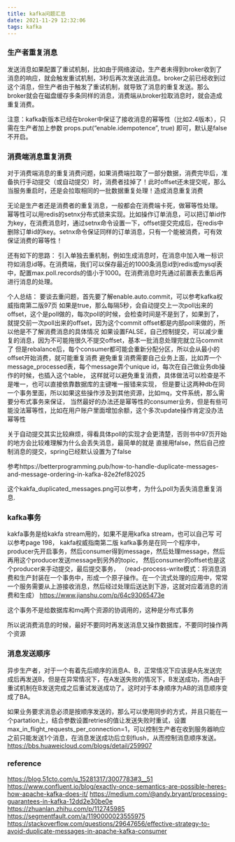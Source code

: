 ```yaml
---
title: kafka问题汇总
date: 2021-11-29 12:32:06
tags: kafka
---
```


### 生产者重复消息
发送消息如果配置了重试机制，比如由于网络波动，生产者未得到broker收到了消息的响应，就会触发重试机制，3秒后再次发送此消息。broker之前已经收到过这个消息，但生产者由于触发了重试机制，就导致了消息的重复发送。那么broker就会在磁盘缓存多条同样的消息，消费端从broker拉取消息时，就会造成重复消费。

注意：kafka新版本已经在broker中保证了接收消息的幂等性（比如2.4版本），只需在生产者加上参数 props.put(“enable.idempotence”, true) 即可，默认是false不开启。
 
### 消费端消息重复消费
对于消费端消息的重复消费问题，如果消费端拉取了一部分数据，消费完毕后，准备执行手动提交（或自动提交）时，消费者挂掉了！此时offset还未提交呢，那么当服务重启时，还是会拉取相同的一批数据重复处理！造成消息重复消费

无论是生产者还是消费者的重复消息，一般都会在消费端卡死，做幂等性处理。
幂等性可以用redis的setnx分布式锁来实现。比如操作订单消息，可以把订单id作为key，在消费消息时，通过setnx命令设置一下，offset提交完成后，在redis中删除订单id的key。setnx命令保证同样的订单消息，只有一个能被消费，可有效保证消费的幂等性！

还有如下的思路：
引入单独去重机制，例如生成消息时，在消息中加入唯一标识符如消息id等。在消费端，我们可以保存最近的1000条消息id到redis或mysql表中，配置max.poll.records的值小于1000。在消费消息时先通过前置表去重后再进行消息的处理。

个人总结：
要谈去重问题，首先要了解enable.auto.commit，可以参考kafka权威指南第二版97页
如果是true，那么每隔5秒，会自动提交上一次poll出来的offset，这个是poll做的，每次poll的时候，会检查时间是不是到了，如果到了，就提交前一次poll出来的offset，因为这个commit offset都是内部poll来做的，所以他是不了解消费消息的具体情况
如果设置FALSE，自己控制提交，可以减少重复的消息，因为不可能拖很久不提交offset，基本一批消息处理完就立马commit了
但是rebalance后，每个consumer都可能会重新分配分区，所以会从最小的offset开始消费，就可能重复消费
避免重复消费需要自己业务上面，比如弄一个message_processed表，每个message弄个unique id，每次在自己做业务db操作的时候，也插入这个table，
这样就可以避免重复消费，具体做法可以检查是不是唯一，也可以直接依靠数据库的主键唯一报错来实现，
但是要让这两种db在同一个事务里面，所以如果这些操作涉及到其他资源，比如mq，文件系统，那么需要分布式事务来保证，
当然最好的办法还是幂等性的consumer业务，但是有些可能没法幂等性，比如在用户账户里面增加余额，这个多次update操作肯定没办法幂等性

关于自动提交其实比较麻烦，得看具体poll的实现才会更清楚，否则书中97页开始的地方会比较难理解为什么会丢失消息，最简单的就是
直接用false，然后自己控制消息的提交，spring已经默认设置为了false

参考https://betterprogramming.pub/how-to-handle-duplicate-messages-and-message-ordering-in-kafka-82e2fef82025

这个kakfa_duplicated_messages.png可以参考，为什么poll为丢失消息重复消息.

### kafka事务
kakfa事务是给kakfa stream用的，如果不是用kafka stream，也可以自己写
可以参考page 198， kakfa权威指南第二版
kafka事务是在同一个程序中，producer先开启事务，然后consumer得到message，然后处理message，然后再用这个producer发送message到另外的topic，
然后consumer的offset也是这个producer来手动提交，最后提交事务，
（read-process-write模式：将消息消费和生产封装在一个事务中，形成一个原子操作。在一个流式处理的应用中，常常一个服务需要从上游接收消息，然后经过处理后送达到下游，这就对应着消息的消费和生成）
https://www.jianshu.com/p/64c93065473e


这个事务不是给数据库和mq两个资源的协调用的，这种是分布式事务

所以说消费消息的时候，最好不要同时再发送消息又操作数据库，不要同时操作两个资源

### 消息发送顺序
异步生产者，对于一个有着先后顺序的消息A、B，正常情况下应该是A先发送完成后再发送B，但是在异常情况下，在A发送失败的情况下，B发送成功，而A由于重试机制在B发送完成之后重试发送成功了。这时对于本身顺序为AB的消息顺序变成了BA。

如果业务要求消息必须是按顺序发送的，那么可以使用同步的方式，并且只能在一个partation上，结合参数设置retries的值让发送失败时重试，设置max_in_flight_requests_per_connection=1，可以控制生产者在收到服务器晌应之前只能发送1个消息，在消息发送成功后立刻flush，从而控制消息顺序发送。
https://bbs.huaweicloud.com/blogs/detail/259907



### reference
https://blog.51cto.com/u_15281317/3007783#3__51
https://www.confluent.io/blog/exactly-once-semantics-are-possible-heres-how-apache-kafka-does-it/
https://medium.com/@andy.bryant/processing-guarantees-in-kafka-12dd2e30be0e
https://zhuanlan.zhihu.com/p/112745985
https://segmentfault.com/a/1190000023555975
https://stackoverflow.com/questions/29647656/effective-strategy-to-avoid-duplicate-messages-in-apache-kafka-consumer